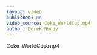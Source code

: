 ```yaml
---
layout: video
published: no
video_source: Coke_WorldCup.mp4
author: Derek Ruddy
---
```

Coke_WorldCup.mp4
